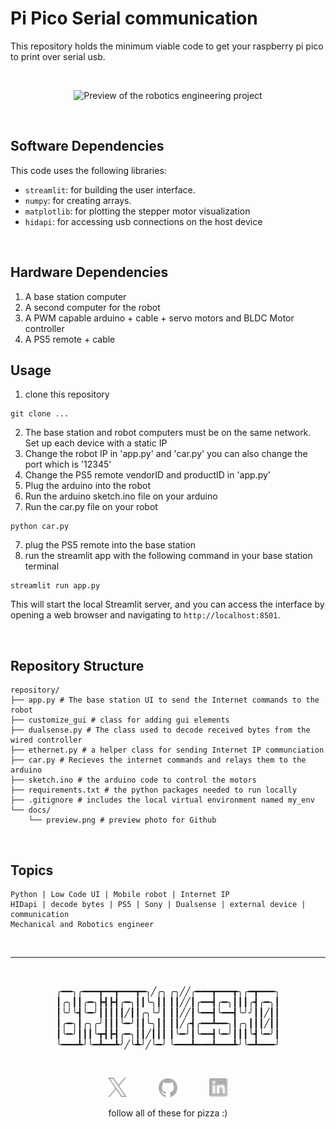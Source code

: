 
# Pi Pico Serial communication
This repository holds the minimum viable code to get your raspberry pi pico to print over serial usb.

&nbsp;

<div align="center"><img src="docs/preview.gif" width="800" alt="Preview of the robotics engineering project"></div>

&nbsp;

## Software Dependencies

This code uses the following libraries:
- `streamlit`: for building the user interface.
- `numpy`: for creating arrays.
- `matplotlib`: for plotting the stepper motor visualization
- `hidapi`: for accessing usb connections on the host device

&nbsp;

## Hardware Dependencies
1. A base station computer
2. A second computer for the robot
3. A PWM capable arduino + cable + servo motors and BLDC Motor controller
4. A PS5 remote + cable

## Usage
1. clone this repository
```
git clone ...
```
2. The base station and robot computers must be on the same network. Set up each device with a static IP
2. Change the robot IP in 'app.py' and 'car.py' you can also change the port which is '12345'
3. Change the PS5 remote vendorID and productID in 'app.py'
4. Plug the arduino into the robot
5. Run the arduino sketch.ino file on your arduino
6. Run the car.py file on your robot 
```
python car.py
```
7. plug the PS5 remote into the base station
8. run the streamlit app with the following command in your base station terminal
```
streamlit run app.py
```

This will start the local Streamlit server, and you can access the interface by opening a web browser and navigating to `http://localhost:8501`.

&nbsp;

## Repository Structure
```
repository/
├── app.py # The base station UI to send the Internet commands to the robot
├── customize_gui # class for adding gui elements
├── dualsense.py # The class used to decode received bytes from the wired controller
├── ethernet.py # a helper class for sending Internet IP communciation
├── car.py # Recieves the internet commands and relays them to the arduino
├── sketch.ino # the arduino code to control the motors
├── requirements.txt # the python packages needed to run locally
├── .gitignore # includes the local virtual environment named my_env
└── docs/
    └── preview.png # preview photo for Github
```

&nbsp;

## Topics 
```
Python | Low Code UI | Mobile robot | Internet IP 
HIDapi | decode bytes | PS5 | Sony | Dualsense | external device | communication 
Mechanical and Robotics engineer
```
&nbsp;

<hr>

&nbsp;

<div align="center">



╭━━╮╭━━━┳━━┳━━━┳━╮╱╭╮        ╭╮╱╱╭━━━┳━━━┳╮╭━┳━━━╮
┃╭╮┃┃╭━╮┣┫┣┫╭━╮┃┃╰╮┃┃        ┃┃╱╱┃╭━━┫╭━╮┃┃┃╭┫╭━╮┃
┃╰╯╰┫╰━╯┃┃┃┃┃╱┃┃╭╮╰╯┃        ┃┃╱╱┃╰━━┫╰━━┫╰╯╯┃┃╱┃┃
┃╭━╮┃╭╮╭╯┃┃┃╰━╯┃┃╰╮┃┃        ┃┃╱╭┫╭━━┻━━╮┃╭╮┃┃┃╱┃┃
┃╰━╯┃┃┃╰┳┫┣┫╭━╮┃┃╱┃┃┃        ┃╰━╯┃╰━━┫╰━╯┃┃┃╰┫╰━╯┃
╰━━━┻╯╰━┻━━┻╯╱╰┻╯╱╰━╯        ╰━━━┻━━━┻━━━┻╯╰━┻━━━╯
  


&nbsp;


<a href="https://twitter.com/BrianJosephLeko"><img src="https://raw.githubusercontent.com/BrianLesko/BrianLesko/main/.socials/svg-grey/x.svg" width="30" alt="X Logo"></a> &nbsp; &nbsp; &nbsp; &nbsp; &nbsp; &nbsp; <a href="https://github.com/BrianLesko"><img src="https://github.com/BrianLesko/BrianLesko/blob/main/.socials/svg-grey/github.svg" width="30" alt="GitHub"></a> &nbsp; &nbsp; &nbsp; &nbsp; &nbsp; &nbsp; <a href="https://www.linkedin.com/in/brianlesko/"><img src="https://raw.githubusercontent.com/BrianLesko/BrianLesko/main/.socials/svg-grey/linkedin.svg" width="30" alt="LinkedIn"></a>

follow all of these for pizza :)

</div>


&nbsp;


